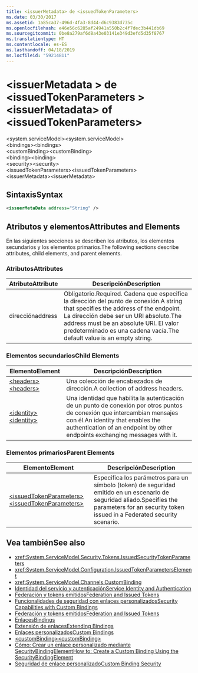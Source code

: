 ```yaml
---
title: <issuerMetadata> de <issuedTokenParameters>
ms.date: 03/30/2017
ms.assetid: 1a85ca37-496d-4fa3-8d44-d6c9383d735c
ms.openlocfilehash: e46e56c6285af24941a550b2c4f7dec3b441db69
ms.sourcegitcommit: 0be8a279af6d8a43e03141e349d3efd5d35f8767
ms.translationtype: HT
ms.contentlocale: es-ES
ms.lasthandoff: 04/18/2019
ms.locfileid: "59214811"
---
```

# <a name="issuermetadata-of-issuedtokenparameters"></a><span data-ttu-id="f6ef6-102">\<issuerMetadata > de \<issuedTokenParameters ></span><span class="sxs-lookup"><span data-stu-id="f6ef6-102">\<issuerMetadata> of \<issuedTokenParameters></span></span>
<span data-ttu-id="f6ef6-103">\<system.serviceModel></span><span class="sxs-lookup"><span data-stu-id="f6ef6-103">\<system.serviceModel></span></span>  
<span data-ttu-id="f6ef6-104">\<bindings></span><span class="sxs-lookup"><span data-stu-id="f6ef6-104">\<bindings></span></span>  
<span data-ttu-id="f6ef6-105">\<customBinding></span><span class="sxs-lookup"><span data-stu-id="f6ef6-105">\<customBinding></span></span>  
<span data-ttu-id="f6ef6-106">\<binding></span><span class="sxs-lookup"><span data-stu-id="f6ef6-106">\<binding></span></span>  
<span data-ttu-id="f6ef6-107">\<security></span><span class="sxs-lookup"><span data-stu-id="f6ef6-107">\<security></span></span>  
<span data-ttu-id="f6ef6-108">\<issuedTokenParameters></span><span class="sxs-lookup"><span data-stu-id="f6ef6-108">\<issuedTokenParameters></span></span>  
<span data-ttu-id="f6ef6-109">\<issuerMetadata></span><span class="sxs-lookup"><span data-stu-id="f6ef6-109">\<issuerMetadata></span></span>  
  
## <a name="syntax"></a><span data-ttu-id="f6ef6-110">Sintaxis</span><span class="sxs-lookup"><span data-stu-id="f6ef6-110">Syntax</span></span>  
  
```xml  
<issuerMetaData address="String" />
```  
  
## <a name="attributes-and-elements"></a><span data-ttu-id="f6ef6-111">Atributos y elementos</span><span class="sxs-lookup"><span data-stu-id="f6ef6-111">Attributes and Elements</span></span>  
 <span data-ttu-id="f6ef6-112">En las siguientes secciones se describen los atributos, los elementos secundarios y los elementos primarios.</span><span class="sxs-lookup"><span data-stu-id="f6ef6-112">The following sections describe attributes, child elements, and parent elements.</span></span>  
  
### <a name="attributes"></a><span data-ttu-id="f6ef6-113">Atributos</span><span class="sxs-lookup"><span data-stu-id="f6ef6-113">Attributes</span></span>  
  
|<span data-ttu-id="f6ef6-114">Atributo</span><span class="sxs-lookup"><span data-stu-id="f6ef6-114">Attribute</span></span>|<span data-ttu-id="f6ef6-115">Descripción</span><span class="sxs-lookup"><span data-stu-id="f6ef6-115">Description</span></span>|  
|---------------|-----------------|  
|<span data-ttu-id="f6ef6-116">dirección</span><span class="sxs-lookup"><span data-stu-id="f6ef6-116">address</span></span>|<span data-ttu-id="f6ef6-117">Obligatorio.</span><span class="sxs-lookup"><span data-stu-id="f6ef6-117">Required.</span></span> <span data-ttu-id="f6ef6-118">Cadena que especifica la dirección del punto de conexión.</span><span class="sxs-lookup"><span data-stu-id="f6ef6-118">A string that specifies the address of the endpoint.</span></span> <span data-ttu-id="f6ef6-119">La dirección debe ser un URI absoluto.</span><span class="sxs-lookup"><span data-stu-id="f6ef6-119">The address must be an absolute URI.</span></span> <span data-ttu-id="f6ef6-120">El valor predeterminado es una cadena vacía.</span><span class="sxs-lookup"><span data-stu-id="f6ef6-120">The default value is an empty string.</span></span>|  
  
### <a name="child-elements"></a><span data-ttu-id="f6ef6-121">Elementos secundarios</span><span class="sxs-lookup"><span data-stu-id="f6ef6-121">Child Elements</span></span>  
  
|<span data-ttu-id="f6ef6-122">Elemento</span><span class="sxs-lookup"><span data-stu-id="f6ef6-122">Element</span></span>|<span data-ttu-id="f6ef6-123">Descripción</span><span class="sxs-lookup"><span data-stu-id="f6ef6-123">Description</span></span>|  
|-------------|-----------------|  
|[<span data-ttu-id="f6ef6-124">\<headers></span><span class="sxs-lookup"><span data-stu-id="f6ef6-124">\<headers></span></span>](../../../../../docs/framework/configure-apps/file-schema/wcf/headers-element.md)|<span data-ttu-id="f6ef6-125">Una colección de encabezados de dirección.</span><span class="sxs-lookup"><span data-stu-id="f6ef6-125">A collection of address headers.</span></span>|  
|[<span data-ttu-id="f6ef6-126">\<identity></span><span class="sxs-lookup"><span data-stu-id="f6ef6-126">\<identity></span></span>](../../../../../docs/framework/configure-apps/file-schema/wcf/identity.md)|<span data-ttu-id="f6ef6-127">Una identidad que habilita la autenticación de un punto de conexión por otros puntos de conexión que intercambian mensajes con él.</span><span class="sxs-lookup"><span data-stu-id="f6ef6-127">An identity that enables the authentication of an endpoint by other endpoints exchanging messages with it.</span></span>|  
  
### <a name="parent-elements"></a><span data-ttu-id="f6ef6-128">Elementos primarios</span><span class="sxs-lookup"><span data-stu-id="f6ef6-128">Parent Elements</span></span>  
  
|<span data-ttu-id="f6ef6-129">Elemento</span><span class="sxs-lookup"><span data-stu-id="f6ef6-129">Element</span></span>|<span data-ttu-id="f6ef6-130">Descripción</span><span class="sxs-lookup"><span data-stu-id="f6ef6-130">Description</span></span>|  
|-------------|-----------------|  
|[<span data-ttu-id="f6ef6-131">\<issuedTokenParameters></span><span class="sxs-lookup"><span data-stu-id="f6ef6-131">\<issuedTokenParameters></span></span>](../../../../../docs/framework/configure-apps/file-schema/wcf/issuedtokenparameters.md)|<span data-ttu-id="f6ef6-132">Especifica los parámetros para un símbolo (token) de seguridad emitido en un escenario de seguridad aliado.</span><span class="sxs-lookup"><span data-stu-id="f6ef6-132">Specifies the parameters for an security token issued in a Federated security scenario.</span></span>|  
  
## <a name="see-also"></a><span data-ttu-id="f6ef6-133">Vea también</span><span class="sxs-lookup"><span data-stu-id="f6ef6-133">See also</span></span>

- <xref:System.ServiceModel.Security.Tokens.IssuedSecurityTokenParameters>
- <xref:System.ServiceModel.Configuration.IssuedTokenParametersElement>
- <xref:System.ServiceModel.Channels.CustomBinding>
- [<span data-ttu-id="f6ef6-134">Identidad del servicio y autenticación</span><span class="sxs-lookup"><span data-stu-id="f6ef6-134">Service Identity and Authentication</span></span>](../../../../../docs/framework/wcf/feature-details/service-identity-and-authentication.md)
- [<span data-ttu-id="f6ef6-135">Federación y tokens emitidos</span><span class="sxs-lookup"><span data-stu-id="f6ef6-135">Federation and Issued Tokens</span></span>](../../../../../docs/framework/wcf/feature-details/federation-and-issued-tokens.md)
- [<span data-ttu-id="f6ef6-136">Funcionalidades de seguridad con enlaces personalizados</span><span class="sxs-lookup"><span data-stu-id="f6ef6-136">Security Capabilities with Custom Bindings</span></span>](../../../../../docs/framework/wcf/feature-details/security-capabilities-with-custom-bindings.md)
- [<span data-ttu-id="f6ef6-137">Federación y tokens emitidos</span><span class="sxs-lookup"><span data-stu-id="f6ef6-137">Federation and Issued Tokens</span></span>](../../../../../docs/framework/wcf/feature-details/federation-and-issued-tokens.md)
- [<span data-ttu-id="f6ef6-138">Enlaces</span><span class="sxs-lookup"><span data-stu-id="f6ef6-138">Bindings</span></span>](../../../../../docs/framework/wcf/bindings.md)
- [<span data-ttu-id="f6ef6-139">Extensión de enlaces</span><span class="sxs-lookup"><span data-stu-id="f6ef6-139">Extending Bindings</span></span>](../../../../../docs/framework/wcf/extending/extending-bindings.md)
- [<span data-ttu-id="f6ef6-140">Enlaces personalizados</span><span class="sxs-lookup"><span data-stu-id="f6ef6-140">Custom Bindings</span></span>](../../../../../docs/framework/wcf/extending/custom-bindings.md)
- [<span data-ttu-id="f6ef6-141">\<customBinding></span><span class="sxs-lookup"><span data-stu-id="f6ef6-141">\<customBinding></span></span>](../../../../../docs/framework/configure-apps/file-schema/wcf/custombinding.md)
- [<span data-ttu-id="f6ef6-142">Cómo: Crear un enlace personalizado mediante SecurityBindingElement</span><span class="sxs-lookup"><span data-stu-id="f6ef6-142">How to: Create a Custom Binding Using the SecurityBindingElement</span></span>](../../../../../docs/framework/wcf/feature-details/how-to-create-a-custom-binding-using-the-securitybindingelement.md)
- [<span data-ttu-id="f6ef6-143">Seguridad de enlace personalizado</span><span class="sxs-lookup"><span data-stu-id="f6ef6-143">Custom Binding Security</span></span>](../../../../../docs/framework/wcf/samples/custom-binding-security.md)
